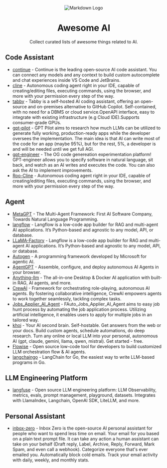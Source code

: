 <div style="text-align:center">
  <img src="https://huntawesome.org/imgs/logo.png" alt="Markdown Logo" />

  # Awesome AI
  
  Collect curated lists of awesome things related to AI.
</div>

## Code Assistant 

- [continue](https://github.com/continuedev/continue) - Continue is the leading open-source AI code assistant. You can connect any models and any context to build custom autocomplete and chat experiences inside VS Code and JetBrains.
- [cline](https://github.com/cline/cline) - Autonomous coding agent right in your IDE, capable of creating/editing files, executing commands, using the browser, and more with your permission every step of the way.
- [tabby](https://github.com/TabbyML/tabby/tree/main) - Tabby is a self-hosted AI coding assistant, offering an open-source and on-premises alternative to GitHub Copilot. Self-contained, with no need for a DBMS or cloud service.OpenAPI interface, easy to integrate with existing infrastructure (e.g Cloud IDE).Supports consumer-grade GPUs.
- [gpt-pilot](https://github.com/Pythagora-io/gpt-pilot) - GPT Pilot aims to research how much LLMs can be utilized to generate fully working, production-ready apps while the developer oversees the implementation. The main idea is that AI can write most of the code for an app (maybe 95%), but for the rest, 5%, a developer is and will be needed until we get full AGI.
- [gpt-engineer](https://github.com/AntonOsika/gpt-engineer) - The OG code genereation experimentation platform! GPT-engineer allows you to specify software in natural language, sit back, and watch as an AI writes and executes the code. You can also ask the AI to implement improvements.
- [Roo-Cline](https://github.com/RooVetGit/Roo-Cline) - Autonomous coding agent right in your IDE, capable of creating/editing files, executing commands, using the browser, and more with your permission every step of the way.


## Agent

- [MetaGPT](https://github.com/geekan/MetaGPT) - The Multi-Agent Framework: First AI Software Company, Towards Natural Language Programming.
- [langflow](https://github.com/langflow-ai/langflow) - Langflow is a low-code app builder for RAG and multi-agent AI applications. It’s Python-based and agnostic to any model, API, or database.
- [LLaMA-Factory](https://github.com/langflow-ai/langflow) - Langflow is a low-code app builder for RAG and multi-agent AI applications. It’s Python-based and agnostic to any model, API, or database.
- [Autogen](https://github.com/microsoft/autogen) - A programming framework developed by Microsoft for agentic AI. 
- [AgentGPT](https://github.com/reworkd/AgentGPT) - Assemble, configure, and deploy autonomous AI Agents in your browser. 
- [Anything-llm](https://github.com/Mintplex-Labs/anything-llm) - The all-in-one Desktop & Docker AI application with built-in RAG, AI agents, and more.
- [CrewAI](https://github.com/crewAIInc/crewAI) - Framework for orchestrating role-playing, autonomous AI agents. By fostering collaborative intelligence, CrewAI empowers agents to work together seamlessly, tackling complex tasks.
- [Jobs_Applier_AI_Agent](https://github.com/feder-cr/Jobs_Applier_AI_Agent) - FAuto_Jobs_Applier_AI_Agent aims to easy job hunt process by automating the job application process. Utilizing artificial intelligence, it enables users to apply for multiple jobs in an tailored way.
- [khoj](https://github.com/khoj-ai/khoj) - Your AI second brain. Self-hostable. Get answers from the web or your docs. Build custom agents, schedule automations, do deep research. Turn any online or local LLM into your personal, autonomous AI (gpt, claude, gemini, llama, qwen, mistral). Get started - free.
- [Flowise](https://github.com/FlowiseAI/Flowise) - Open source low-code tool for developers to build customized LLM orchestration flow & AI agents.
- [langchaingo](https://github.com/tmc/langchaingo) - LangChain for Go, the easiest way to write LLM-based programs in Go.

## LLM Engineering Platform

- [langfuse](https://github.com/langfuse/langfuse) - Open source LLM engineering platform: LLM Observability, metrics, evals, prompt management, playground, datasets. Integrates with LlamaIndex, Langchain, OpenAI SDK, LiteLLM, and more.

## Personal Assistant

- [inbox-zero](https://github.com/elie222/inbox-zero) - Inbox Zero is the open-source AI personal assistant for people who want to spend less time on email. Your email for you based on a plain text prompt file. It can take any action a human assistant can take on your behalf (Draft reply, Label, Archive, Reply, Forward, Mark Spam, and even call a webhook). Categorize everyone that's ever emailed you. Automatically block cold emails. Track your email activity with daily, weekly, and monthly stats.
